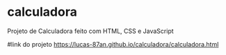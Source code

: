 # calculadora
 Projeto de Calculadora feito com HTML, CSS e JavaScript

 #link do projeto
  https://lucas-87an.github.io/calculadora/calculadora.html
